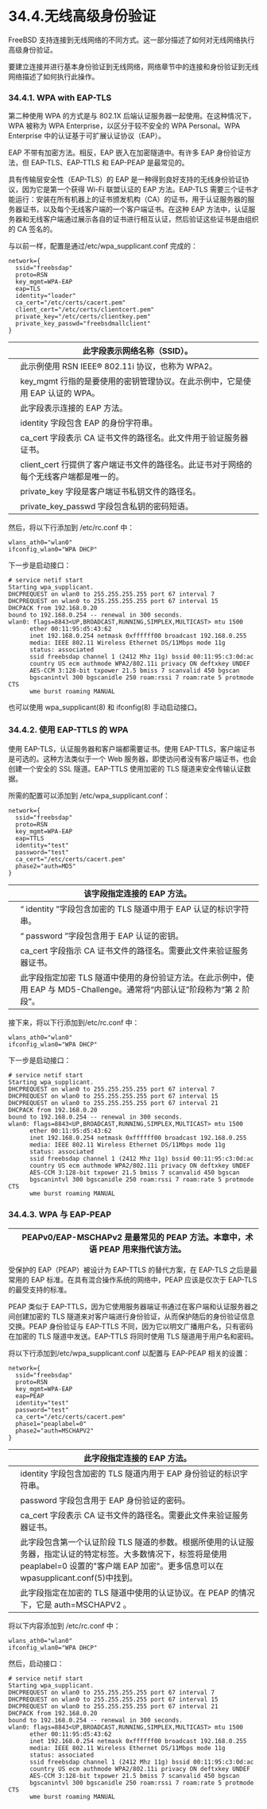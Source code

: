 # 34.4.无线高级身份验证

FreeBSD 支持连接到无线网络的不同方式。这一部分描述了如何对无线网络执行高级身份验证。

要建立连接并进行基本身份验证到无线网络，网络章节中的连接和身份验证到无线网络描述了如何执行此操作。

### 34.4.1. WPA with EAP-TLS

第二种使用 WPA 的方式是与 802.1X 后端认证服务器一起使用。在这种情况下，WPA 被称为 WPA Enterprise，以区分于较不安全的 WPA Personal。WPA Enterprise 中的认证基于可扩展认证协议（EAP）。

EAP 不带有加密方法。相反，EAP 嵌入在加密隧道中。有许多 EAP 身份验证方法，但 EAP-TLS、EAP-TTLS 和 EAP-PEAP 是最常见的。

具有传输层安全性（EAP-TLS）的 EAP 是一种得到良好支持的无线身份验证协议，因为它是第一个获得 Wi-Fi 联盟认证的 EAP 方法。EAP-TLS 需要三个证书才能运行：安装在所有机器上的证书颁发机构（CA）的证书，用于认证服务器的服务器证书，以及每个无线客户端的一个客户端证书。在这种 EAP 方法中，认证服务器和无线客户端通过展示各自的证书进行相互认证，然后验证这些证书是由组织的 CA 签名的。

与以前一样，配置是通过/etc/wpa_supplicant.conf 完成的：

```
network={
  ssid="freebsdap" 
  proto=RSN  
  key_mgmt=WPA-EAP 
  eap=TLS 
  identity="loader" 
  ca_cert="/etc/certs/cacert.pem" 
  client_cert="/etc/certs/clientcert.pem" 
  private_key="/etc/certs/clientkey.pem" 
  private_key_passwd="freebsdmallclient" 
}
```

|  | 此字段表示网络名称（SSID）。                                                           |
| -- | ---------------------------------------------------------------------------------------- |
|  | 此示例使用 RSN IEEE® 802.11i 协议，也称为 WPA2。                                      |
|  | key_mgmt 行指的是要使用的密钥管理协议。在此示例中，它是使用 EAP 认证的 WPA。           |
|  | 此字段表示连接的 EAP 方法。                                                            |
|  | identity 字段包含 EAP 的身份字符串。                                                   |
|  | ca_cert 字段表示 CA 证书文件的路径名。此文件用于验证服务器证书。                       |
|  | client_cert 行提供了客户端证书文件的路径名。此证书对于网络的每个无线客户端都是唯一的。 |
|  | private_key 字段是客户端证书私钥文件的路径名。                                         |
|  | private_key_passwd 字段包含私钥的密码短语。                                            |

然后，将以下行添加到 /etc/rc.conf 中：

```
wlans_ath0="wlan0"
ifconfig_wlan0="WPA DHCP"
```

下一步是启动接口：

```
# service netif start
Starting wpa_supplicant.
DHCPREQUEST on wlan0 to 255.255.255.255 port 67 interval 7
DHCPREQUEST on wlan0 to 255.255.255.255 port 67 interval 15
DHCPACK from 192.168.0.20
bound to 192.168.0.254 -- renewal in 300 seconds.
wlan0: flags=8843<UP,BROADCAST,RUNNING,SIMPLEX,MULTICAST> mtu 1500
      ether 00:11:95:d5:43:62
      inet 192.168.0.254 netmask 0xffffff00 broadcast 192.168.0.255
      media: IEEE 802.11 Wireless Ethernet DS/11Mbps mode 11g
      status: associated
      ssid freebsdap channel 1 (2412 Mhz 11g) bssid 00:11:95:c3:0d:ac
      country US ecm authmode WPA2/802.11i privacy ON deftxkey UNDEF
      AES-CCM 3:128-bit txpower 21.5 bmiss 7 scanvalid 450 bgscan
      bgscanintvl 300 bgscanidle 250 roam:rssi 7 roam:rate 5 protmode CTS
      wme burst roaming MANUAL
```

也可以使用 wpa_supplicant(8) 和 ifconfig(8) 手动启动接口。

### 34.4.2. 使用 EAP-TTLS 的 WPA

使用 EAP-TLS，认证服务器和客户端都需要证书。使用 EAP-TTLS，客户端证书是可选的。这种方法类似于一个 Web 服务器，即使访问者没有客户端证书，也会创建一个安全的 SSL 隧道。EAP-TTLS 使用加密的 TLS 隧道来安全传输认证数据。

所需的配置可以添加到 /etc/wpa_supplicant.conf：

```
network={
  ssid="freebsdap"
  proto=RSN
  key_mgmt=WPA-EAP
  eap=TTLS 
  identity="test" 
  password="test" 
  ca_cert="/etc/certs/cacert.pem" 
  phase2="auth=MD5" 
}
```

|  | 该字段指定连接的 EAP 方法。                                                                                                   |
| -- | ------------------------------------------------------------------------------------------------------------------------------- |
|  | “ identity ”字段包含加密的 TLS 隧道中用于 EAP 认证的标识字符串。                                                            |
|  | “ password ”字段包含用于 EAP 认证的密钥。                                                                                   |
|  | ca_cert 字段指示 CA 证书文件的路径名。需要此文件来验证服务器证书。                                                            |
|  | 此字段指定加密 TLS 隧道中使用的身份验证方法。在此示例中，使用 EAP 与 MD5-Challenge。通常将“内部认证”阶段称为“第 2 阶段”。 |

接下来，将以下行添加到/etc/rc.conf 中：

```
wlans_ath0="wlan0"
ifconfig_wlan0="WPA DHCP"
```

下一步是启动接口：

```
# service netif start
Starting wpa_supplicant.
DHCPREQUEST on wlan0 to 255.255.255.255 port 67 interval 7
DHCPREQUEST on wlan0 to 255.255.255.255 port 67 interval 15
DHCPREQUEST on wlan0 to 255.255.255.255 port 67 interval 21
DHCPACK from 192.168.0.20
bound to 192.168.0.254 -- renewal in 300 seconds.
wlan0: flags=8843<UP,BROADCAST,RUNNING,SIMPLEX,MULTICAST> mtu 1500
      ether 00:11:95:d5:43:62
      inet 192.168.0.254 netmask 0xffffff00 broadcast 192.168.0.255
      media: IEEE 802.11 Wireless Ethernet DS/11Mbps mode 11g
      status: associated
      ssid freebsdap channel 1 (2412 Mhz 11g) bssid 00:11:95:c3:0d:ac
      country US ecm authmode WPA2/802.11i privacy ON deftxkey UNDEF
      AES-CCM 3:128-bit txpower 21.5 bmiss 7 scanvalid 450 bgscan
      bgscanintvl 300 bgscanidle 250 roam:rssi 7 roam:rate 5 protmode CTS
      wme burst roaming MANUAL
```

### 34.4.3. WPA 与 EAP-PEAP

|  | PEAPv0/EAP-MSCHAPv2 是最常见的 PEAP 方法。本章中，术语 PEAP 用来指代该方法。 |
| -- | ------------------------------------------------------------------------------ |

受保护的 EAP（PEAP）被设计为 EAP-TTLS 的替代方案，在 EAP-TLS 之后是最常用的 EAP 标准。在具有混合操作系统的网络中，PEAP 应该是仅次于 EAP-TLS 的最受支持的标准。

PEAP 类似于 EAP-TTLS，因为它使用服务器端证书通过在客户端和认证服务器之间创建加密的 TLS 隧道来对客户端进行身份验证，从而保护随后的身份验证信息交换。PEAP 身份验证与 EAP-TTLS 不同，因为它以明文广播用户名，只有密码在加密的 TLS 隧道中发送。EAP-TTLS 将同时使用 TLS 隧道用于用户名和密码。

将以下行添加到/etc/wpa_supplicant.conf 以配置与 EAP-PEAP 相关的设置：

```
network={
  ssid="freebsdap"
  proto=RSN
  key_mgmt=WPA-EAP
  eap=PEAP 
  identity="test" 
  password="test" 
  ca_cert="/etc/certs/cacert.pem" 
  phase1="peaplabel=0" 
  phase2="auth=MSCHAPV2" 
}
```

|  | 此字段指定连接的 EAP 方法。                                                                                                                                                                       |
| -- | --------------------------------------------------------------------------------------------------------------------------------------------------------------------------------------------------- |
|  | identity 字段包含加密的 TLS 隧道内用于 EAP 身份验证的标识字符串。                                                                                                                                 |
|  | password 字段包含用于 EAP 身份验证的密码。                                                                                                                                                        |
|  | ca_cert 字段表示 CA 证书文件的路径名。需要此文件来验证服务器证书。                                                                                                                                |
|  | 此字段包含第一个认证阶段 TLS 隧道的参数。根据所使用的认证服务器，指定认证的特定标签。大多数情况下，标签将是使用 peaplabel=0 设置的"客户端 EAP 加密"。更多信息可以在 wpasupplicant.conf(5)中找到。 |
|  | 此字段指定在加密的 TLS 隧道中使用的认证协议。在 PEAP 的情况下，它是 auth=MSCHAPV2 。                                                                                                              |

将以下内容添加到 /etc/rc.conf 中：

```
wlans_ath0="wlan0"
ifconfig_wlan0="WPA DHCP"
```

然后，启动接口：

```
# service netif start
Starting wpa_supplicant.
DHCPREQUEST on wlan0 to 255.255.255.255 port 67 interval 7
DHCPREQUEST on wlan0 to 255.255.255.255 port 67 interval 15
DHCPREQUEST on wlan0 to 255.255.255.255 port 67 interval 21
DHCPACK from 192.168.0.20
bound to 192.168.0.254 -- renewal in 300 seconds.
wlan0: flags=8843<UP,BROADCAST,RUNNING,SIMPLEX,MULTICAST> mtu 1500
      ether 00:11:95:d5:43:62
      inet 192.168.0.254 netmask 0xffffff00 broadcast 192.168.0.255
      media: IEEE 802.11 Wireless Ethernet DS/11Mbps mode 11g
      status: associated
      ssid freebsdap channel 1 (2412 Mhz 11g) bssid 00:11:95:c3:0d:ac
      country US ecm authmode WPA2/802.11i privacy ON deftxkey UNDEF
      AES-CCM 3:128-bit txpower 21.5 bmiss 7 scanvalid 450 bgscan
      bgscanintvl 300 bgscanidle 250 roam:rssi 7 roam:rate 5 protmode CTS
      wme burst roaming MANUAL
```
